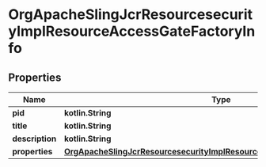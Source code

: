 
# OrgApacheSlingJcrResourcesecurityImplResourceAccessGateFactoryInfo

## Properties
Name | Type | Description | Notes
------------ | ------------- | ------------- | -------------
**pid** | **kotlin.String** |  |  [optional]
**title** | **kotlin.String** |  |  [optional]
**description** | **kotlin.String** |  |  [optional]
**properties** | [**OrgApacheSlingJcrResourcesecurityImplResourceAccessGateFactoryProperties**](OrgApacheSlingJcrResourcesecurityImplResourceAccessGateFactoryProperties.md) |  |  [optional]




